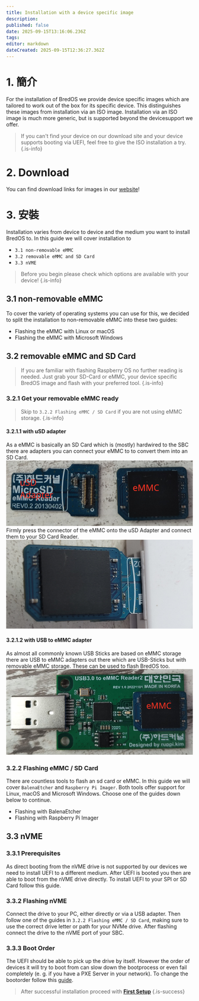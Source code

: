 ```yaml
---
title: Installation with a device specific image
description:
published: false
date: 2025-09-15T13:16:06.236Z
tags:
editor: markdown
dateCreated: 2025-09-15T12:36:27.362Z
---
```


# 1. 簡介

For the installation of BredOS we provide device specific images which are tailored to work out of the box for its specific device. This distinguishes these images from installation via an ISO image. Installation via an ISO image is much more generic, but is supported beyond the devicesupport we offer.

> If you can't find your device on our download site and your device supports booting via UEFI, feel free to give the ISO installation a try.
> {.is-info}

# 2. Download

You can find download links for images in our [website](https://bredos.org/download.html)!

# 3. 安裝

Installation varies from device to device and the medium you want to install BredOS to. In this guide we will cover installation to

- `3.1 non-removable eMMC`
- `3.2 removable eMMC and SD Card`
- `3.3 nVME`

> Before you begin please check which options are available with your device!
> {.is-info}

## 3.1 non-removable eMMC

To cover the variety of operating systems you can use for this, we decided to split the installation to non-removable eMMC into these two guides:

- Flashing the eMMC with Linux or macOS
- Flashing the eMMC with Microsoft Windows

## 3.2 removable eMMC and SD Card

> If you are familiar with flashing Raspberry OS no further reading is needed. Just grab your SD-Card or eMMC, your device specific BredOS image and flash with your preferred tool.
> {.is-info}

### 3.2.1 Get your removable eMMC ready

> Skip to `3.2.2 Flashing eMMC / SD Card` if you are not using eMMC storage.
> {.is-info}

#### 3.2.1.1 with uSD adapter

As a eMMC is basically an SD Card which is (mostly) hardwired to the SBC there are adapters you can connect your eMMC to to convert them into an SD Card.
![usd-emmc-cut.png](/installation-dsi/usd-emmc-cut.png)
Firmly press the connector of the eMMC onto the uSD Adapter and connect them to your SD Card Reader.
![usd-connected-cut.png](/installation-dsi/usd-connected-cut.png)

#### 3.2.1.2 with USB to eMMC adapter

As almost all commonly known USB Sticks are based on eMMC storage there are USB to eMMC adapters out there which are USB-Sticks but with removable eMMC storage. These can be used to flash BredOS too.
![emmc-reader-cut.png](/installation-dsi/emmc-reader-cut.png)

### 3.2.2 Flashing eMMC / SD Card

There are countless tools to flash an sd card or eMMC. In this guide we will cover `BalenaEtcher` and `Raspberry Pi Imager`. Both tools offer support for Linux, macOS and Microsoft Windows. Choose one of the guides down below to continue.

- Flashing with BalenaEtcher
- Flashing with Raspberry Pi Imager

## 3.3 nVME

### 3.3.1 Prerequisites

As direct booting from the nVME drive is not supported by our devices we need to install UEFI to a different medium. After UEFI is booted you then are able to boot from the nVME drive directly. To install UEFI to your SPI or SD Card follow this guide.

### 3.3.2 Flashing nVME

Connect the drive to your PC, either directly or via a USB adapter. Then follow one of the guides in `3.2.2 Flashing eMMC / SD Card`, making sure to use the correct drive letter or path for your NVMe drive. After flashing connect the drive to the nVME port of your SBC.

### 3.3.3 Boot Order

The UEFI should be able to pick up the drive by itself. However the order of devices it will try to boot from can slow down the bootprocess or even fail completely (e. g. if you have a PXE Server in your network). To change the bootorder follow this [guide](/en/how-to/change-default-boot-order-rk3588).

> After successful installation proceed with [**First Setup**](/en/install/first-setup)
> {.is-success}
